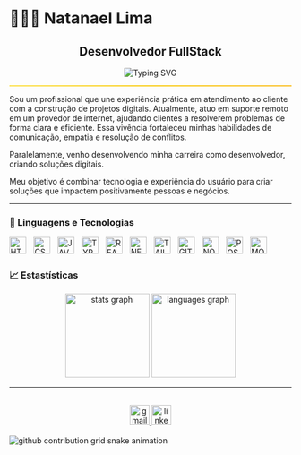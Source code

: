 # 👨🏻‍💻 Natanael Lima

<h2 align="center"> Desenvolvedor FullStack</h2>

<p align="center">
  <img src="https://readme-typing-svg.herokuapp.com?font=Fira+Code&size=25&pause=1000&color=7FA&center=true&vCenter=true&width=500&lines=Oi%2C+meu+nome+é+Natanael!;Sou+Desenvolvedor+FullStack!;Bem-Vindo(a)+ao+meu+perfil!" alt="Typing SVG" />
</p>
<hr style="border: none; height: 2px; background: linear-gradient(to right, #fde047, #facc15, #fbbf24);" />

Sou um profissional que une experiência prática em atendimento ao cliente com a construção de projetos digitais. Atualmente, atuo em suporte remoto em um provedor de internet, ajudando clientes a resolverem problemas de forma clara e eficiente. Essa vivência fortaleceu minhas habilidades de comunicação, empatia e resolução de conflitos.

Paralelamente, venho desenvolvendo minha carreira como desenvolvedor, criando soluções digitais.

Meu objetivo é combinar tecnologia e experiência do usuário para criar soluções que impactem positivamente pessoas e negócios.

---

### 📖 Linguagens e Tecnologias

<img 
    align="left"
    alt="HTML"
    title="HTML"
    width="30px"
    style="padding-right: 10px"
    src="https://cdn.jsdelivr.net/gh/devicons/devicon@latest/icons/html5/html5-plain.svg" 
/>


<img 
    align="left"
    alt="CSS"
    title="CSS"
    width="30px"
    style="padding-right: 10px"
    src="https://cdn.jsdelivr.net/gh/devicons/devicon@latest/icons/css3/css3-plain.svg" 
/>

<img 
    align="left"
    alt="JAVASCRIPT"
    title="JAVASCRIPT"
    width="30px"
    style="padding-right: 10px"
    src="https://cdn.jsdelivr.net/gh/devicons/devicon@latest/icons/javascript/javascript-plain.svg" 
/>

<img 
    align="left"
    alt="TYPESCRIPT"
    title="TYPESCRIPT"
    width="30px"
    style="padding-right: 10px"
    src="https://cdn.jsdelivr.net/gh/devicons/devicon@latest/icons/typescript/typescript-plain.svg" 
/>

<img 
    align="left"
    alt="REACT"
    title="REACT"
    width="30px"
    style="padding-right: 10px"
    src="https://cdn.jsdelivr.net/gh/devicons/devicon@latest/icons/react/react-original.svg" 
/>

<img 
    align="left"
    alt="NEXTJS"
    title="NEXTJS"
    width="30px"
    style="padding-right: 10px"
    src="https://cdn.jsdelivr.net/gh/devicons/devicon@latest/icons/nextjs/nextjs-plain.svg" 
/>

<img 
    align="left"
    alt="TAILWINDCSS"
    title="TAILWINDCSS"
    width="30px"
    style="padding-right: 10px"
    src="https://cdn.jsdelivr.net/gh/devicons/devicon@latest/icons/tailwindcss/tailwindcss-original.svg" 
/>

<img 
    align="left"
    alt="GIT"
    title="GIT"
    width="30px"
    style="padding-right: 10px"
    src="https://cdn.jsdelivr.net/gh/devicons/devicon@latest/icons/git/git-plain.svg" 
/>

<img 
    align="left"
    alt="NODEJS"
    title="NODEJS"
    width="30px"
    style="padding-right: 10px"
    src="https://cdn.jsdelivr.net/gh/devicons/devicon@latest/icons/nodejs/nodejs-plain.svg" 
/>

<img 
    align="left"
    alt="POSTGRESQL"
    title="POSTGRESQL"
    width="30px"
    style="padding-right: 10px"
    src="https://cdn.jsdelivr.net/gh/devicons/devicon@latest/icons/postgresql/postgresql-plain.svg" 
/>

<img 
    align="left"
    alt="MONGODB"
    title="MONGODB"
    width="30px"
    style="padding-right: 10px"
    src="https://cdn.jsdelivr.net/gh/devicons/devicon@latest/icons/mongodb/mongodb-plain.svg" 
/>

</br>
</br>

### 📈 Estastísticas
<div align="center">
  <img src="https://github-readme-stats.vercel.app/api?username=NatanaelLimaDEV&hide_title=false&hide_rank=false&show_icons=true&include_all_commits=true&count_private=true&disable_animations=false&theme=dark&locale=pt-br&hide_border=false" height="150" alt="stats graph"  />
  <img src="https://github-readme-stats.vercel.app/api/top-langs?username=NatanaelLimaDEV&locale=pt-br&hide_title=false&layout=compact&card_width=320&langs_count=7&theme=dark&hide_border=false&custom_title=Tecnologias" height="150" alt="languages graph"  />
</div>

---

</br>

<div align="center">
  <a href="malito:natanaellimaofc@gmail.com" target="_blank">
    <img src="https://img.shields.io/static/v1?message=Gmail&logo=gmail&label=&color=D14836&logoColor=white&labelColor=&style=for-the-badge" height="35" alt="gmail logo"  />
  </a>
  <a href="https://www.linkedin.com/in/natanael-lima-dev/" target="_blank">
    <img src="https://img.shields.io/static/v1?message=LinkedIn&logo=linkedin&label=&color=0077B5&logoColor=white&labelColor=&style=for-the-badge" height="35" alt="linkedin logo"  />
  </a>

</div>

</br>

<picture>
  <source
    media="(prefers-color-scheme: dark)"
    srcset="https://raw.githubusercontent.com/NatanaelLimaDEV/snk/output/github-contribution-grid-snake-dark.svg"
  />
  <source
    media="(prefers-color-scheme: light)"
    srcset="https://raw.githubusercontent.com/NatanaelLimaDEV/snk/output/github-contribution-grid-snake.svg"
  />
  <img
    alt="github contribution grid snake animation"
    src="https://raw.githubusercontent.com/NatanaelLimaDEV/snk/output/github-contribution-grid-snake.svg"
  />
</picture>

